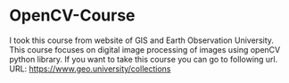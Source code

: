 # OpenCV-Course
I took this course from website of GIS and Earth Observation University. This course focuses on digital image processing of images using openCV python library.
If you want to take this course you can go to following url.
URL: https://www.geo.university/collections
